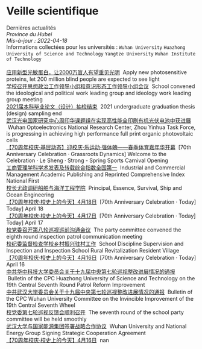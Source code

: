 # Veille scientifique  
Dernières actualités  
_Province du Hubei_<br/>
_Mis-à-jour : 2022-04-18_  
Informations collectées pour les universités : `Wuhan University` `Huazhong University of Science and Technology` `Yangtze University` `Wuhan Institute of Technology`<br/>  
[应用新型光敏蛋白，让2000万盲人有望重见光明](http://news.whu.edu.cn/info/1015/66961.htm)        &nbsp;Apply new photosensitive proteins, let 200 million blind people are expected to see light  
[学校召开思想政治工作领导小组和意识形态工作领导小组会议](http://news.yangtzeu.edu.cn/info/1003/30514.htm)        &nbsp;School convened the ideological and political work leading group and ideology work leading group meeting  
[2021届本科毕业论文（设计）抽检结束](http://news.hust.edu.cn/info/1003/44371.htm)        &nbsp;2021 undergraduate graduation thesis (design) sampling end  
[武汉光电国家研究中心周印华课题组在实现高性能全印刷有机光伏电池中获进展](http://news.hust.edu.cn/info/1003/44372.htm)        &nbsp;Wuhan Optoelectronics National Research Center, Zhou Yinhua Task Force, is progressing in achieving high performance full print organic photovoltaic cells  
[【70周年校庆·基层动态】迎校庆·乐运动·强体魄——春季体育嘉年华开幕](http://news.hust.edu.cn/info/1003/44375.htm)        &nbsp;[70th Anniversary Celebration · Grassroots Dynamics] Welcome to the Celebration · Le Sheng · Strong - Spring Sports Carnival Opening  
[工商管理学科学术发表及转载综合指数全国第一](http://news.whu.edu.cn/info/1015/66956.htm)        &nbsp;Industrial and Commercial Management Academic Publishing and Reprinted Comprehensive Index National First  
[校长尤政调研船舶与海洋工程学院](http://news.hust.edu.cn/info/1002/44374.htm)        &nbsp;Principal, Essence, Survival, Ship and Ocean Engineering  
[【70周年校庆·校史上的今天】4月18日](http://news.hust.edu.cn/info/1002/44370.htm)        &nbsp;[70th Anniversary Celebration · Today] Today] April 18  
[【70周年校庆·校史上的今天】4月17日](http://news.hust.edu.cn/info/1002/44369.htm)        &nbsp;[70th Anniversary Celebration · Today] Today] April 17  
[校党委召开第八轮巡视巡前沟通会议](http://news.whu.edu.cn/info/1002/66955.htm)        &nbsp;The party committee convened the eighth round inspection patrol communication meeting  
[校纪委监督检查学校乡村振兴驻村工作](http://news.yangtzeu.edu.cn/info/1003/30510.htm)        &nbsp;School Discipline Supervision and Inspection and Inspection School Rural Revitalization Resident Village  
[【70周年校庆·校史上的今天】4月16日](http://news.hust.edu.cn/info/1002/44366.htm)        &nbsp;[70th Anniversary Celebration · Today] April 16  
[中共华中科技大学委员会关于十九届中央第七轮巡视整改进展情况的通报](http://news.hust.edu.cn/info/1002/44368.htm)        &nbsp;Bulletin of the CPC Huazhong University of Science and Technology on the 19th Central Seventh Round Patrol Reform Improvement  
[中共武汉大学委员会关于十九届中央第七轮巡视整改进展情况的通报](http://news.whu.edu.cn/info/1002/66954.htm)        &nbsp;Bulletin of the CPC Wuhan University Committee on the Invincible Improvement of the 19th Central Seventh Wheel  
[校党委第七轮巡视反馈会顺利召开](http://news.whu.edu.cn/info/1002/66952.htm)        &nbsp;The seventh round of the school party committee will be held smoothly  
[武汉大学与国家能源集团签署战略合作协议](http://news.whu.edu.cn/info/1002/66953.htm)        &nbsp;Wuhan University and National Energy Group Signing Strategic Cooperation Agreement  
[【70周年校庆·校史上的今天】4月16日](info/1002/44366.htm)        &nbsp;nan  
